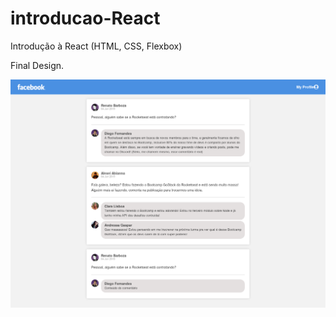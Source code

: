 # introducao-React
Introdução à React (HTML, CSS, Flexbox)

Final Design.

![Design Final](https://raw.githubusercontent.com/Remato/introducao-React/master/src/assets/design.png)
